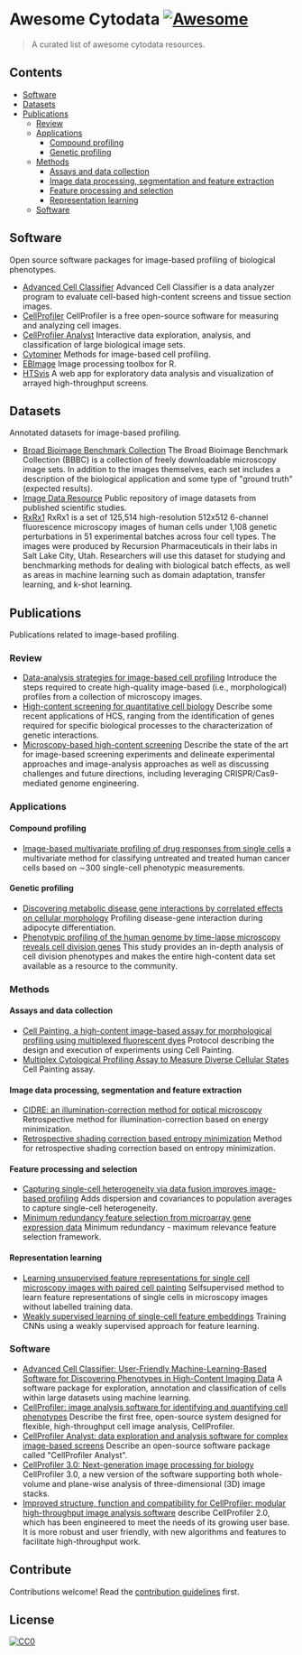 # Awesome Cytodata [![Awesome](https://awesome.re/badge.svg)](https://awesome.re)

> A curated list of awesome cytodata resources.


## Contents

- [Software](#software)
- [Datasets](#datasets)
- [Publications](#publications)
  - [Review](#review)
  - [Applications](#applications)
    - [Compound profiling](#compound-profiling)
    - [Genetic profiling](#genetic-profiling)
  - [Methods](#methods)
    - [Assays and data collection](#assays-and-data-collection)
    - [Image data processing, segmentation and feature extraction](#image-data-processing-segmentation-and-feature-extraction)
    - [Feature processing and selection](#feature-processing-and-selection)
    - [Representation learning](#representation-learning)
  - [Software](#software-1)

## Software

Open source software packages for image-based profiling of biological phenotypes.

- [Advanced Cell Classifier](https://www.cellclassifier.org/) Advanced Cell Classifier is a data analyzer program to evaluate cell-based high-content screens and tissue section images.
- [CellProfiler](http://cellprofiler.org/) CellProfiler is a free open-source software for measuring and analyzing cell images.
- [CellProfiler Analyst](http://cellprofiler.org/cp-analyst/) Interactive data exploration, analysis, and classification of large biological image sets.
- [Cytominer](https://github.com/cytomining/cytominer) Methods for image-based cell profiling.
- [EBImage](https://github.com/aoles/EBImage) Image processing toolbox for R.
- [HTSvis](http://htsvis.dkfz.de/HTSvis/) A web app for exploratory data analysis and visualization of arrayed high-throughput screens.


## Datasets

Annotated datasets for image-based profiling.

- [Broad Bioimage Benchmark Collection](https://data.broadinstitute.org/bbbc/) The Broad Bioimage Benchmark Collection (BBBC) is a collection of freely downloadable microscopy image sets. In addition to the images themselves, each set includes a description of the biological application and some type of "ground truth" (expected results).
- [Image Data Resource](https://idr.openmicroscopy.org/) Public repository of image datasets from published scientific studies.
- [RxRx1](https://www.rxrx.ai) RxRx1 is a set of 125,514 high-resolution 512x512 6-channel fluorescence microscopy images of human cells under 1,108 genetic perturbations in 51 experimental batches across four cell types.  The images were produced by Recursion Pharmaceuticals in their labs in Salt Lake City, Utah.  Researchers will use this dataset for studying and benchmarking methods for dealing with biological batch effects, as well as areas in machine learning such as domain adaptation, transfer learning, and k-shot learning.


## Publications

Publications related to image-based profiling.


### Review

- [Data-analysis strategies for image-based cell profiling](https://doi.org/10.1038/nmeth.4397) Introduce the steps required to create high-quality image-based (i.e., morphological) profiles from a collection of microscopy images.
- [High-content screening for quantitative cell biology](https://doi.org/10.1016/j.tcb.2016.03.008) Describe some recent applications of HCS, ranging from the identification of genes required for specific biological processes to the characterization of genetic interactions.
- [Microscopy-based high-content screening](https://doi.org/10.1016/j.cell.2015.11.007) Describe the state of the art for image-based screening experiments and delineate experimental approaches and image-analysis approaches as well as discussing challenges and future directions, including leveraging CRISPR/Cas9-mediated genome engineering.


### Applications

#### Compound profiling

- [Image-based multivariate profiling of drug responses from single cells](https://doi.org/10.1038/nmeth1032) a multivariate method for classifying untreated and treated human cancer cells based on ∼300 single-cell phenotypic measurements.

#### Genetic profiling

- [Discovering metabolic disease gene interactions by correlated effects on cellular morphology](https://doi.org/10.1016/j.molmet.2019.03.001) Profiling disease-gene interaction during adipocyte differentiation.
- [Phenotypic profiling of the human genome by time-lapse microscopy reveals cell division genes](https://doi.org/10.1038/nature08869) This study provides an in-depth analysis of cell division phenotypes and makes the entire high-content data set available as a resource to the community.


### Methods

#### Assays and data collection

- [Cell Painting, a high-content image-based assay for morphological profiling using multiplexed fluorescent dyes](https://doi.org/10.1038/nprot.2016.105) Protocol describing the design and execution of experiments using Cell Painting.
- [Multiplex Cytological Profiling Assay to Measure Diverse Cellular States](https://doi.org/10.1371/journal.pone.0080999) Cell Painting assay.

#### Image data processing, segmentation and feature extraction

- [CIDRE: an illumination-correction method for optical microscopy](https://doi.org/10.1038/nmeth.3323) Retrospective method for illumination-correction based on energy minimization.
- [Retrospective shading correction based entropy minimization](https://doi.org/10.1046/j.1365-2818.2000.00669.x) Method for retrospective shading correction based on entropy minimization.

#### Feature processing and selection

- [Capturing single-cell heterogeneity via data fusion improves image-based profiling](https://doi.org/10.1038/s41467-019-10154-8) Adds dispersion and covariances to population averages to capture single-cell heterogeneity.
- [Minimum redundancy feature selection from microarray gene expression data](https://doi.org/10.1142/S0219720005001004) Minimum redundancy - maximum relevance feature selection framework.

#### Representation learning

- [Learning unsupervised feature representations for single cell microscopy images with paired cell painting](https://doi.org/10.1101/395954) Selfsupervised method to learn feature representations of single cells in microscopy images without labelled training data.
- [Weakly supervised learning of single-cell feature embeddings](https://doi.org/10.1109/CVPR.2018.00970) Training CNNs using a weakly supervised approach for feature learning.

### Software

- [Advanced Cell Classifier: User-Friendly Machine-Learning-Based Software for Discovering Phenotypes in High-Content Imaging Data](https://doi.org/10.1016/j.cels.2017.05.012) A software package for exploration, annotation and classification of cells within large datasets using machine learning.
- [CellProfiler: image analysis software for identifying and quantifying cell phenotypes](https://doi.org/10.1186/gb-2006-7-10-r100) Describe the first free, open-source system designed for flexible, high-throughput cell image analysis, CellProfiler.
- [CellProfiler Analyst: data exploration and analysis software for complex image-based screens](https://doi.org/10.1186/1471-2105-9-482) Describe an open-source software package called "CellProfiler Analyst".
- [CellProfiler 3.0: Next-generation image processing for biology](https://doi.org/10.1371/journal.pbio.2005970) CellProfiler 3.0, a new version of the software supporting both whole-volume and plane-wise analysis of three-dimensional (3D) image stacks.
- [Improved structure, function and compatibility for CellProfiler: modular high-throughput image analysis software](https://doi.org/10.1093/bioinformatics/btr095) describe CellProfiler 2.0, which has been engineered to meet the needs of its growing user base. It is more robust and user friendly, with new algorithms and features to facilitate high-throughput work.


## Contribute

Contributions welcome! Read the [contribution guidelines](contributing.md) first.


## License

[![CC0](http://mirrors.creativecommons.org/presskit/buttons/88x31/svg/cc-zero.svg)](http://creativecommons.org/publicdomain/zero/1.0)
